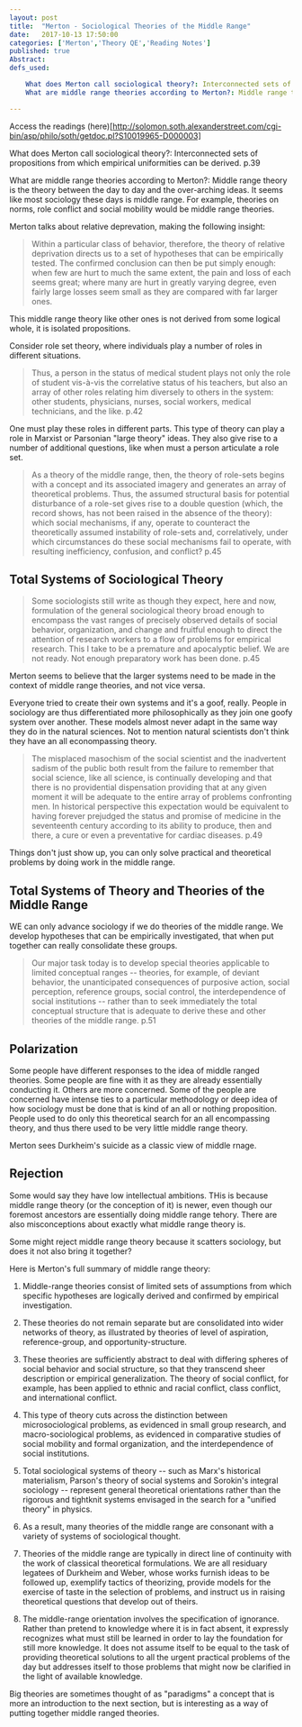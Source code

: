 ```yaml
---
layout: post
title:  "Merton - Sociological Theories of the Middle Range"
date:   2017-10-13 17:50:00
categories: ['Merton','Theory QE','Reading Notes']
published: true
Abstract:
defs_used:

    What does Merton call sociological theory?: Interconnected sets of propositions from which empirical uniformities can be derived. p.39 
    What are middle range theories according to Merton?: Middle range theory is the theory between the day to day and the over-arching ideas. It seems like most sociology these days is middle range. For example, theories on norms, role conflict and social mobility would be middle range theories.

---
```


Access the readings (here)[http://solomon.soth.alexanderstreet.com/cgi-bin/asp/philo/soth/getdoc.pl?S10019965-D000003]

<def>What does Merton call sociological theory?: Interconnected sets of propositions from which empirical uniformities can be derived. p.39 </def>

<def>What are middle range theories according to Merton?: Middle range theory is the theory between the day to day and the over-arching ideas. It seems like most sociology these days is middle range. For example, theories on norms, role conflict and social mobility would be middle range theories.</def>

Merton talks about relative deprevation, making the following insight:
>Within a particular class of behavior, therefore, the theory of relative deprivation directs us to a set of hypotheses that can be empirically tested. The confirmed conclusion can then be put simply enough: when few are hurt to much the same extent, the pain and loss of each seems great; where many are hurt in greatly varying degree, even fairly large losses seem small as they are compared with far larger ones.

This middle range theory like other ones is not derived from some logical whole, it is isolated propositions.

Consider role set theory, where individuals play a number of roles in different situations.
>Thus, a person in the status of medical student plays not only the role of student vis-à-vis the correlative status of his teachers, but also an array of other roles relating him diversely to others in the system: other students, physicians, nurses, social workers, medical technicians, and the like.  p.42

One must play these roles in different parts. This type of theory can play a role in Marxist or Parsonian "large theory" ideas. They also give rise to a number of additional questions, like when must a person articulate a role set.

>As a theory of the middle range, then, the theory of role-sets begins with a concept and its associated imagery and generates an array of theoretical problems. Thus, the assumed structural basis for potential disturbance of a role-set gives rise to a double question (which, the record shows, has not been raised in the absence of the theory): which social mechanisms, if any, operate to counteract the theoretically assumed instability of role-sets and, correlatively, under which circumstances do these social mechanisms fail to operate, with resulting inefficiency, confusion, and conflict?  p.45

## Total Systems of Sociological Theory
 >Some sociologists still write as though they expect, here and now, formulation of the general sociological theory broad enough to encompass the vast ranges of precisely observed details of social behavior, organization, and change and fruitful enough to direct the attention of research workers to a flow of problems for empirical research. This I take to be a premature and apocalyptic belief. We are not ready. Not enough preparatory work has been done. p.45

 Merton seems to believe that the larger systems need to be made in the context of middle range theories, and not vice versa.

Everyone tried to create their own systems and it's a goof, really. People in sociology are thus differentiated more philosophically as they join one goofy system over another.  These models almost never adapt in the same way they do in the natural sciences. Not to mention natural scientists don't think they have an all econompassing theory.

>The misplaced masochism of the social scientist and the inadvertent sadism of the public both result from the failure to remember that social science, like all science, is continually developing and that there is no providential dispensation providing that at any given moment it will be adequate to the entire array of problems confronting men. In historical perspective this expectation would be equivalent to having forever prejudged the status and promise of medicine in the seventeenth century according to its ability to produce, then and there, a cure or even a preventative for cardiac diseases. p.49

Things don't just show up, you can only solve practical and theoretical problems by doing work in the middle range.

## Total Systems of Theory and Theories of the Middle Range
WE can only advance sociology if we do theories of the middle range. We develop hypotheses that can be empirically investigated, that when put together can really consolidate these groups.

>Our major task today is to develop special theories applicable to limited conceptual ranges -- theories, for example, of deviant behavior, the unanticipated consequences of purposive action, social perception, reference groups, social control, the interdependence of social institutions -- rather than to seek immediately the total conceptual structure that is adequate to derive these and other theories of the middle range. p.51

## Polarization

Some people have different responses to the idea of middle ranged theories. Some people are fine with it as they are already essentially conducting it. Others are more concerned.
Some of the people are concerned have intense ties to a particular methodology or deep idea of how sociology must be done that is kind of an all or nothing proposition. People used to do only this theoretical search for an all encompassing theory, and thus there used to be very little middle range theory.

Merton sees Durkheim's suicide as a classic view of middle rnage.

## Rejection

Some would say they have low intellectual ambitions. THis is because middle range theory (or the conception of it) is newer, even though our foremost ancestors are essentially doing middle range tehory. There are also misconceptions about exactly what middle range theory is.

Some might reject middle range theory because it scatters sociology, but does it not also bring it together?

Here is Merton's full summary of middle range theory:

1. Middle-range theories consist of limited sets of assumptions from which specific hypotheses are logically derived and confirmed by empirical investigation.

2. These theories do not remain separate but are consolidated into wider networks of theory, as illustrated by theories of level of aspiration, reference-group, and opportunity-structure.

3. These theories are sufficiently abstract to deal with differing spheres of social behavior and social structure, so that they transcend sheer description or empirical generalization. The theory of social conflict, for example, has been applied to ethnic and racial conflict, class conflict, and international conflict.

4. This type of theory cuts across the distinction between microsociological problems, as evidenced in small group research, and macro-sociological problems, as evidenced in comparative studies of social mobility and formal organization, and the interdependence of social institutions.

5. Total sociological systems of theory -- such as Marx's historical materialism, Parson's theory of social systems and Sorokin's integral sociology -- represent general theoretical orientations rather than the rigorous and tightknit systems envisaged in the search for a "unified theory" in physics.

6. As a result, many theories of the middle range are consonant with a variety of systems of sociological thought.

7. Theories of the middle range are typically in direct line of continuity with the work of classical theoretical formulations. We are all residuary legatees of Durkheim and Weber, whose works furnish ideas to be followed up, exemplify tactics of theorizing, provide models for the exercise of taste in the selection of problems, and instruct us in raising theoretical questions that develop out of theirs.

8. The middle-range orientation involves the specification of ignorance. Rather than pretend to knowledge where it is in fact absent, it expressly recognizes what must still be learned in order to lay the foundation for still more knowledge. It does not assume itself to be equal to the task of providing theoretical solutions to all the urgent practical problems of the day but addresses itself to those problems that might now be clarified in the light of available knowledge.

Big theories are sometimes thought of as "paradigms" a concept that is more an introduction to the next section, but is interesting as a way of putting together middle ranged theories. 
